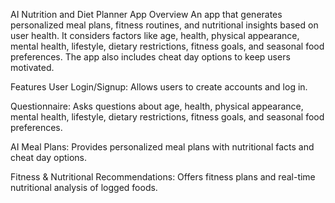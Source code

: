 AI Nutrition and Diet Planner App
Overview
An app that generates personalized meal plans, fitness routines, and nutritional insights based on user health. It considers factors like age, health, physical appearance, mental health, lifestyle, dietary restrictions, fitness goals, and seasonal food preferences. The app also includes cheat day options to keep users motivated.

Features
User Login/Signup: Allows users to create accounts and log in.

Questionnaire: Asks questions about age, health, physical appearance, mental health, lifestyle, dietary restrictions, fitness goals, and seasonal food preferences.

AI Meal Plans: Provides personalized meal plans with nutritional facts and cheat day options.

Fitness & Nutritional Recommendations: Offers fitness plans and real-time nutritional analysis of logged foods.
